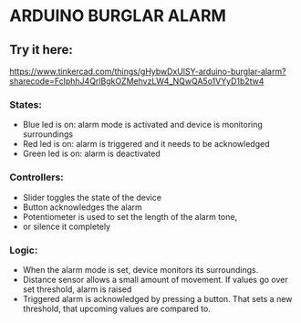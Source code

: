 # ARDUINO BURGLAR ALARM

## Try it here:
https://www.tinkercad.com/things/gHybwDxUlSY-arduino-burglar-alarm?sharecode=FclphhJ4QrlBgkOZMehvzLW4_NQwQA5o1VYyD1b2tw4

### States:
- Blue led is on: alarm mode is activated
and device is monitoring surroundings
- Red led is on: alarm is triggered and it needs to be acknowledged
- Green led is on: alarm is deactivated

### Controllers:
- Slider toggles the state of the device
- Button acknowledges the alarm
- Potentiometer is used to set the length of the alarm tone,
- or silence it completely


### Logic:
- When the alarm mode is set, device monitors its surroundings.
- Distance sensor allows a small amount of movement. If values go over
set threshold, alarm is raised
- Triggered alarm is acknowledged by pressing a button. That sets a
new threshold, that upcoming values are compared to.